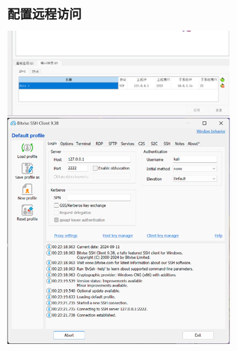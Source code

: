 
# 配置远程访问

![1725985294453](image/webattack/1725985294453.png)
![1725985412524](image/webattack/1725985412524.png)